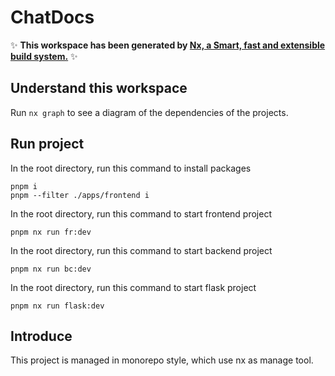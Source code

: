 # ChatDocs

✨ **This workspace has been generated by [Nx, a Smart, fast and extensible build system.](https://nx.dev)** ✨

## Understand this workspace

Run `nx graph` to see a diagram of the dependencies of the projects.

## Run project
In the root directory, run this command to install packages
```
pnpm i
pnpm --filter ./apps/frontend i
```

In the root directory, run this command to start frontend project

```
pnpm nx run fr:dev
```

In the root directory, run this command to start backend project

```
pnpm nx run bc:dev
```

In the root directory, run this command to start flask project

```
pnpm nx run flask:dev
```

## Introduce

This project is managed in monorepo style, which use nx as manage tool.

